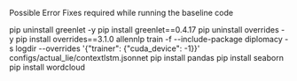 Possible Error Fixes required while running the baseline code 

pip uninstall greenlet -y 
pip install greenlet==0.4.17 
pip uninstall overrides -y 
pip install overrides==3.1.0
allennlp train -f --include-package diplomacy -s logdir --overrides '{"trainer": {"cuda_device": -1}}' 
configs/actual_lie/contextlstm.jsonnet
pip install pandas
pip install seaborn
pip install wordcloud

